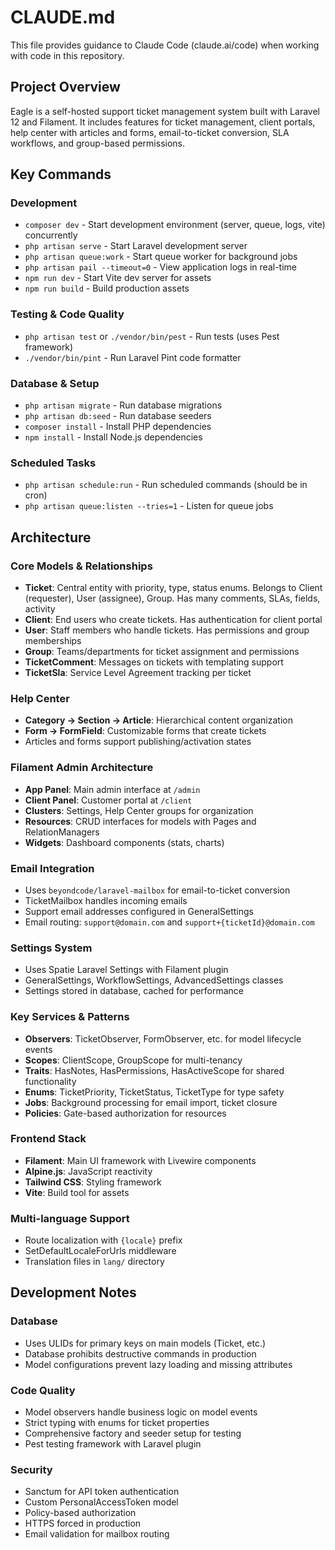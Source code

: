 # CLAUDE.md

This file provides guidance to Claude Code (claude.ai/code) when working with code in this repository.

## Project Overview

Eagle is a self-hosted support ticket management system built with Laravel 12 and Filament. It includes features for ticket management, client portals, help center with articles and forms, email-to-ticket conversion, SLA workflows, and group-based permissions.

## Key Commands

### Development
- `composer dev` - Start development environment (server, queue, logs, vite) concurrently
- `php artisan serve` - Start Laravel development server
- `php artisan queue:work` - Start queue worker for background jobs
- `php artisan pail --timeout=0` - View application logs in real-time
- `npm run dev` - Start Vite dev server for assets
- `npm run build` - Build production assets

### Testing & Code Quality
- `php artisan test` or `./vendor/bin/pest` - Run tests (uses Pest framework)
- `./vendor/bin/pint` - Run Laravel Pint code formatter

### Database & Setup
- `php artisan migrate` - Run database migrations
- `php artisan db:seed` - Run database seeders
- `composer install` - Install PHP dependencies
- `npm install` - Install Node.js dependencies

### Scheduled Tasks
- `php artisan schedule:run` - Run scheduled commands (should be in cron)
- `php artisan queue:listen --tries=1` - Listen for queue jobs

## Architecture

### Core Models & Relationships
- **Ticket**: Central entity with priority, type, status enums. Belongs to Client (requester), User (assignee), Group. Has many comments, SLAs, fields, activity
- **Client**: End users who create tickets. Has authentication for client portal
- **User**: Staff members who handle tickets. Has permissions and group memberships
- **Group**: Teams/departments for ticket assignment and permissions
- **TicketComment**: Messages on tickets with templating support
- **TicketSla**: Service Level Agreement tracking per ticket

### Help Center
- **Category → Section → Article**: Hierarchical content organization
- **Form → FormField**: Customizable forms that create tickets
- Articles and forms support publishing/activation states

### Filament Admin Architecture
- **App Panel**: Main admin interface at `/admin`
- **Client Panel**: Customer portal at `/client`
- **Clusters**: Settings, Help Center groups for organization
- **Resources**: CRUD interfaces for models with Pages and RelationManagers
- **Widgets**: Dashboard components (stats, charts)

### Email Integration
- Uses `beyondcode/laravel-mailbox` for email-to-ticket conversion
- TicketMailbox handles incoming emails
- Support email addresses configured in GeneralSettings
- Email routing: `support@domain.com` and `support+{ticketId}@domain.com`

### Settings System
- Uses Spatie Laravel Settings with Filament plugin
- GeneralSettings, WorkflowSettings, AdvancedSettings classes
- Settings stored in database, cached for performance

### Key Services & Patterns
- **Observers**: TicketObserver, FormObserver, etc. for model lifecycle events
- **Scopes**: ClientScope, GroupScope for multi-tenancy
- **Traits**: HasNotes, HasPermissions, HasActiveScope for shared functionality
- **Enums**: TicketPriority, TicketStatus, TicketType for type safety
- **Jobs**: Background processing for email import, ticket closure
- **Policies**: Gate-based authorization for resources

### Frontend Stack
- **Filament**: Main UI framework with Livewire components
- **Alpine.js**: JavaScript reactivity
- **Tailwind CSS**: Styling framework
- **Vite**: Build tool for assets

### Multi-language Support
- Route localization with `{locale}` prefix
- SetDefaultLocaleForUrls middleware
- Translation files in `lang/` directory

## Development Notes

### Database
- Uses ULIDs for primary keys on main models (Ticket, etc.)
- Database prohibits destructive commands in production
- Model configurations prevent lazy loading and missing attributes

### Code Quality
- Model observers handle business logic on model events  
- Strict typing with enums for ticket properties
- Comprehensive factory and seeder setup for testing
- Pest testing framework with Laravel plugin

### Security
- Sanctum for API token authentication
- Custom PersonalAccessToken model
- Policy-based authorization
- HTTPS forced in production
- Email validation for mailbox routing